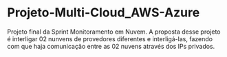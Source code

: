 # Projeto-Multi-Cloud_AWS-Azure
Projeto final da Sprint Monitoramento em Nuvem. A proposta desse  projeto é interligar 02 nunvens de provedores diferentes e interligá-las,
fazendo com que haja comunicação entre as 02 nuvens através dos IPs privados.
